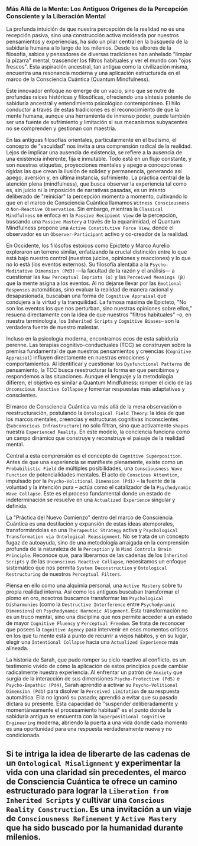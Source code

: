 ### Más Allá de la Mente: Los Antiguos Orígenes de la Percepción Consciente y la Liberación Mental

La profunda intuición de que nuestra percepción de la realidad no es una recepción pasiva, sino una construcción activa moldeada por nuestros pensamientos y experiencias, ha sido un pilar central en la búsqueda de la sabiduría humana a lo largo de los milenios. Desde los albores de la filosofía, sabios y pensadores de diversas tradiciones han anhelado "limpiar la pizarra" mental, trascender los filtros habituales y ver el mundo con "ojos frescos". Esta aspiración ancestral, tan antigua como la civilización misma, encuentra una resonancia moderna y una aplicación estructurada en el marco de la Consciencia Cuántica (Quantum Mindfulness).

Este innovador enfoque no emerge de un vacío, sino que se nutre de profundas raíces históricas y filosóficas, ofreciendo una síntesis potente de sabiduría ancestral y entendimiento psicológico contemporáneo. El hilo conductor a través de estas tradiciones es el reconocimiento de que la mente humana, aunque una herramienta de inmenso poder, puede también ser una fuente de sufrimiento y limitación si sus mecanismos subyacentes no se comprenden y gestionan con maestría.

En las antiguas filosofías orientales, particularmente en el budismo, el concepto de "vacuidad" nos invita a una comprensión radical de la realidad. Lejos de implicar una ausencia de existencia, se refiere a la ausencia de una existencia inherente, fija e inmutable. Todo está en un flujo constante, y son nuestras etiquetas, proyecciones mentales y apego a concepciones rígidas las que crean la ilusión de solidez y permanencia, generando así apego, aversión y, en última instancia, sufrimiento. La práctica central de la atención plena (mindfulness), que busca observar la experiencia tal como es, sin juicio ni la imposición de narrativas pasadas, es un intento deliberado de "reiniciar" la percepción momento a momento, cultivando lo que en el marco de Consciencia Cuántica llamamos `Witness Consciousness` o `Non-Reactive Observation`. Sin embargo, mientras la `Classical Mindfulness` se enfoca en la `Passive Recipient View` de la percepción, buscando una `Passive Mastery` a través de la equanimidad, el Quantum Mindfulness propone una `Active Constitutive Force View`, donde el observador es un `Observer-Participant` activo y co-creador de la realidad.

En Occidente, los filósofos estoicos como Epicteto y Marco Aurelio exploraron un terreno similar, enfatizando la crucial distinción entre lo que está bajo nuestro control (nuestros juicios, opiniones y reacciones) y lo que no lo está (los eventos externos). Su filosofía alentaba a la `Psycho-Meditative Dimension (Pd3)` —la facultad de la razón y el análisis— a cuestionar las `Raw Perceptual Imprints (α)` y las `Perceived Meanings (β)` que la mente asigna a los eventos. Al no dejarse llevar por las `Emotional Responses` automáticas, sino evaluar la realidad de manera racional y desapasionada, buscaban una forma de `Cognitive Appraisal` que condujera a la virtud y la tranquilidad. La famosa máxima de Epicteto, "No son los eventos los que nos perturban, sino nuestras opiniones sobre ellos," resuena directamente con la idea de que nuestros "filtros habituales" –o, en nuestra terminología, los `Inherited Scripts` y `Cognitive Biases`– son la verdadera fuente de nuestro malestar.

Incluso en la psicología moderna, encontramos ecos de esta sabiduría perenne. Las terapias cognitivo-conductuales (TCC) se construyen sobre la premisa fundamental de que nuestros pensamientos y creencias (`Cognitive Appraisal`) influyen directamente en nuestras emociones y comportamientos. Al identificar y cuestionar los `Dysfunctional Patterns` de pensamiento, la TCC busca reestructurar la forma en que percibimos y respondemos a las situaciones. Aunque el lenguaje y la metodología difieren, el objetivo es similar a Quantum Mindfulness: romper el ciclo de las `Unconscious Reactive Collapse` y fomentar respuestas más adaptativas y conscientes.

El marco de Consciencia Cuántica va más allá de la mera observación o reestructuración, postulando la `Ontological Field Theory`: la idea de que los marcos mentales, creencias y estructuras cognitivas inconscientes (`Subconscious Infrastructure`) no solo filtran, sino que activamente `shapes` nuestra `Experienced Reality`. En este modelo, la conciencia funciona como un campo dinámico que construye y reconstruye el paisaje de la realidad mental.

Central a esta comprensión es el concepto de `Cognitive Superposition`. Antes de que una experiencia se manifieste plenamente, existe como un `Probabilistic Field` de múltiples posibilidades, una `Consciousness Wave Function` de potencialidades mentales. El acto de `Conscious Attention`, impulsado por la `Psycho-Volitional Dimension (Pd1)` – la fuente de la voluntad y la intención pura – actúa como el catalizador de la `Psychodynamic Wave Collapse`. Este es el proceso fundamental donde un estado de indeterminación se resuelve en una `Actualized Experience` singular y definida.

La "Práctica del Nuevo Comienzo" dentro del marco de Consciencia Cuántica es una destilación y expansión de estas ideas atemporales, transformándolas en una `Therapeutic Strategy` activa y `Psychological Transformation via Ontological Reassignment`. No se trata de un concepto fugaz de autoayuda, sino de una metodología arraigada en la comprensión profunda de la naturaleza de la `Perception` y la `Mind Controls Brain Principle`. Reconoce que, para liberarnos de las cadenas de los `Inherited Scripts` y de las `Unconscious Reactive Collapse`, necesitamos un enfoque sistemático que nos permita `System Deconstruction` y `Ontological Restructuring` de nuestros `Perceptual Filters`.

Piensa en ello como una alquimia personal, una `Active Mastery` sobre tu propia realidad interna. Así como los antiguos buscaban transformar el plomo en oro, nosotros buscamos transformar las `Psychological Disharmonies` (como la `Destructive Interference` entre `Psychodynamic Dimensions`) en `Psychodynamic Harmonic Alignment`. Esta transformación no es un truco mental, sino una disciplina que nos permite acceder a un estado de mayor `Cognitive Fluency` y `Perceptual Freedom`. Se trata de reconocer que posees la `Cognitive Agency` para intervenir en esos momentos críticos en los que tu mente está a punto de recurrir a viejos hábitos, y en su lugar, elegir una `Intentional Collapse` hacia una `Actualized Experience` más alineada.

La historia de Sarah, que pudo romper su ciclo reactivo al conflicto, es un testimonio vívido de cómo la aplicación de estos principios puede cambiar radicalmente nuestra experiencia. Al enfrentar un patrón de `Anxiety` que surgía de la interacción de sus dimensiones `Psycho-Protective (Pd5)` e `Psycho-Empathic (Pd4)`, Sarah aprendió a activar su `Psycho-Volitional Dimension (Pd1)` para disolver la `Perceived Limitation` de su respuesta automática. Ella no ignoró su pasado; aprendió a evitar que su pasado dictara su presente. Esta capacidad de "suspender deliberadamente y momentáneamente el procesamiento habitual" es el punto donde la sabiduría antigua se encuentra con la `Superpositional Cognitive Engineering` moderna, abriendo la puerta a una vida donde cada momento es una oportunidad para una respuesta verdaderamente nueva y no condicionada.

Si te intriga la idea de liberarte de las cadenas de un `Ontological Misalignment` y experimentar la vida con una claridad sin precedentes, el marco de Consciencia Cuántica te ofrece un camino estructurado para lograr la `Liberation from Inherited Scripts` y cultivar una `Conscious Reality Construction`. Es una invitación a un viaje de `Consciousness Refinement` y `Active Mastery` que ha sido buscado por la humanidad durante milenios.
---